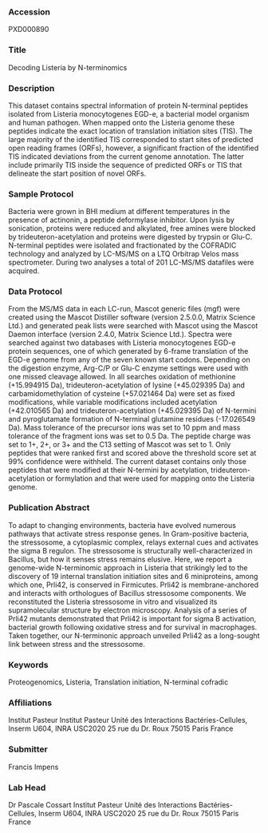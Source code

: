 ### Accession
PXD000890

### Title
Decoding Listeria by N-terminomics

### Description
This dataset contains spectral information of protein N-terminal peptides isolated from Listeria monocytogenes EGD-e, a bacterial model organism and human pathogen. When mapped onto the Listeria genome these peptides indicate the exact location of translation initiation sites (TIS). The large majority of the identified TIS corresponded to start sites of predicted open reading frames (ORFs), however, a significant fraction of the identified TIS indicated deviations from the current genome annotation. The latter include primarily TIS inside the sequence of predicted ORFs or TIS that delineate the start position of novel ORFs.

### Sample Protocol
Bacteria were grown in BHI medium at different temperatures in the presence of actinonin, a peptide deformylase inhibitor. Upon lysis by sonication, proteins were reduced and alkylated, free amines were blocked by trideuteron-acetylation and proteins were digested by trypsin or Glu-C. N-terminal peptides were isolated and fractionated by the COFRADIC technology and analyzed by LC-MS/MS on a LTQ Orbitrap Velos mass spectrometer. During two analyses a total of 201 LC-MS/MS datafiles were acquired.

### Data Protocol
From the MS/MS data in each LC-run, Mascot generic files (mgf) were created using the Mascot Distiller software (version 2.5.0.0, Matrix Science Ltd.) and generated peak lists were searched with Mascot using the Mascot Daemon interface (version 2.4.0, Matrix Science Ltd.). Spectra were searched against two databases with Listeria monocytogenes EGD-e protein sequences, one of which generated by 6-frame translation of the EGD-e genome from any of the seven known start codons. Depending on the digestion enzyme, Arg-C/P or Glu-C enzyme settings were used with one missed cleavage allowed. In all searches oxidation of methionine (+15.994915 Da), trideuteron-acetylation of lysine (+45.029395 Da) and carbamidomethylation of cysteine (+57.021464 Da) were set as fixed modifications, while variable modifications included acetylation (+42.010565 Da) and trideuteron-acetylation (+45.029395 Da) of N-termini and pyroglutamate formation of N-terminal glutamine residues (-17.026549 Da). Mass tolerance of the precursor ions was set to 10 ppm and mass tolerance of the fragment ions was set to 0.5 Da. The peptide charge was set to 1+, 2+, or 3+ and the C13 setting of Mascot was set to 1. Only peptides that were ranked first and scored above the threshold score set at 99% confidence were withheld. The current dataset contains only those peptides that were modified at their N-termini by acetylation, trideuteron-acetylation or formylation and that were used for mapping onto the Listeria genome.

### Publication Abstract
To adapt to changing environments, bacteria have evolved numerous pathways that activate stress response genes. In Gram-positive bacteria, the stressosome, a cytoplasmic complex, relays external cues and activates the sigma B regulon. The stressosome is structurally well-characterized in Bacillus, but how it senses stress remains elusive. Here, we report a genome-wide N-terminomic approach in Listeria that strikingly led to the discovery of 19 internal translation initiation sites and 6 miniproteins, among which one, Prli42, is conserved in Firmicutes. Prli42 is membrane-anchored and interacts with orthologues of Bacillus stressosome components. We reconstituted the Listeria stressosome in vitro and visualized its supramolecular structure by electron microscopy. Analysis of a series of Prli42 mutants demonstrated that Prli42 is important for sigma B activation, bacterial growth following oxidative stress and for survival in macrophages. Taken together, our N-terminonic approach unveiled Prli42 as a long-sought link between stress and the stressosome.

### Keywords
Proteogenomics, Listeria, Translation initiation, N-terminal cofradic

### Affiliations
Institut Pasteur
Institut Pasteur Unité des Interactions Bactéries-Cellules, Inserm U604, INRA USC2020 25 rue du Dr. Roux  75015 Paris France

### Submitter
Francis Impens

### Lab Head
Dr Pascale Cossart
Institut Pasteur Unité des Interactions Bactéries-Cellules, Inserm U604, INRA USC2020 25 rue du Dr. Roux  75015 Paris France


